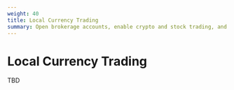 ```yaml
---
weight: 40
title: Local Currency Trading
summary: Open brokerage accounts, enable crypto and stock trading, and manage the ongoing user experience with Alpaca Broker API
---
```


# Local Currency Trading

TBD